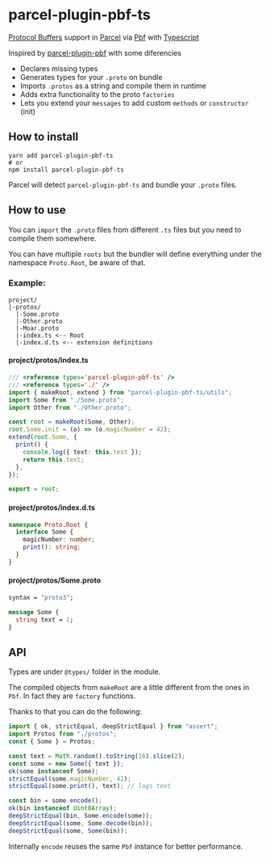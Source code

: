 # parcel-plugin-pbf-ts

[Protocol Buffers](https://developers.google.com/protocol-buffers/) support in [Parcel](https://parceljs.org/) via [Pbf](https://npmjs.com/package/pbf) with [Typescript](https://www.typescriptlang.org/)

Inspired by [parcel-plugin-pbf](https://github.com/jabher/parcel-plugin-pbf) with some diferencies

- Declares missing types
- Generates types for your `.proto` on bundle
- Imports `.protos` as a string and compile them in runtime
- Adds extra functionality to the proto `factories`
- Lets you extend your `messages` to add custom `methods` or `constructor` (init)

## How to install

```shell
yarn add parcel-plugin-pbf-ts
# or
npm install parcel-plugin-pbf-ts
```

Parcel will detect `parcel-plugin-pbf-ts` and bundle your `.proto` files.

## How to use

You can `import` the `.proto` files from different `.ts` files but you need to compile them somewhere.

You can have multiple `roots` but the bundler will define everything under the namespace `Proto.Root`, be aware of that.

### Example:

```
project/
|-protos/
  |-Some.proto
  |-Other.proto
  |-Moar.proto
  |-index.ts <-- Root
  |-index.d.ts <-- extension definitions
```

#### project/protos/index.ts

```ts
/// <reference types='parcel-plugin-pbf-ts' />
/// <reference types='./' />
import { makeRoot, extend } from "parcel-plugin-pbf-ts/utils";
import Some from "./Some.proto";
import Other from "./Other.proto";

const root = makeRoot(Some, Other);
root.Some.init = (o) => (o.magicNumber = 42);
extend(root.Some, {
  print() {
    console.log({ text: this.text });
    return this.text;
  },
});

export = root;
```

#### project/protos/index.d.ts

```ts
namespace Proto.Root {
  interface Some {
    magicNumber: number;
    print(): string;
  }
}
```

#### project/protos/Some.proto

```protobuf
syntax = "proto3";

message Some {
  string text = 1;
}
```

## API

Types are under `@types/` folder in the module.

The compiled objects from `makeRoot` are a little different from the ones in `Pbf`. In fact they are `factory` functions.

Thanks to that you can do the following:

```ts
import { ok, strictEqual, deepStrictEqual } from "assert";
import Protos from "./protos";
const { Some } = Protos;

const text = Math.random().toString(16).slice(2);
const some = new Some({ text });
ok(some instanceof Some);
strictEqual(some.magicNumber, 42);
strictEqual(some.print(), text); // logs text

const bin = some.encode();
ok(bin instanceof Uint8Array);
deepStrictEqual(bin, Some.encode(some));
deepStrictEqual(some, Some.decode(bin));
deepStrictEqual(some, Some(bin));
```

Internally `encode` reuses the same `Pbf` instance for better performance.
